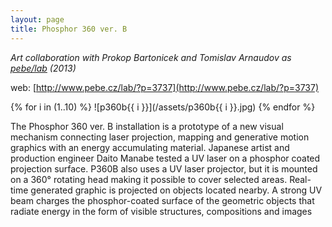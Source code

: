 ```yaml
---
layout: page
title: Phosphor 360 ver. B
---
```


*Art collaboration with Prokop Bartonicek and Tomislav Arnaudov as [pebe/lab](/pebe-lab) (2013)*

web: [http://www.pebe.cz/lab/?p=3737](http://www.pebe.cz/lab/?p=3737)

{% for i in (1..10) %}
![p360b{{ i }}](/assets/p360b{{ i }}.jpg)
{% endfor %}

The Phosphor 360 ver. B installation is a prototype of a new visual mechanism connecting laser projection, mapping and generative motion graphics with an energy accumulating material. Japanese artist and production engineer Daito Manabe tested a UV laser on a phosphor coated projection surface. P360B also uses a UV laser projector, but it is mounted on a 360° rotating head making it possible to cover selected areas. Real-time generated graphic is projected on objects located nearby. A strong UV beam charges the phosphor-coated surface of the geometric objects that radiate energy in the form of visible structures, compositions and images
